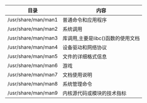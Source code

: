 |         目录      |          内容     |
|-------------------|-------------------|
|/usr/share/man/man1|普通命令和应用程序|
|/usr/share/man/man2|系统调用           |
|/usr/share/man/man3|库调用,主要是libc()函数的使用文档|
|/usr/share/man/man4|设备驱动和网络协议|
|/usr/share/man/man5|文件的详细格式信息|
|/usr/share/man/man6|游戏               |
|/usr/share/man/man7|文档使用说明      |
|/usr/share/man/man8|系统管理命令      |
|/usr/share/man/man9|内核源代码或模块的技术指标|